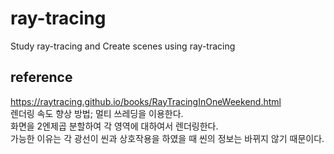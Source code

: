 # ray-tracing
Study ray-tracing and Create scenes using ray-tracing   

## reference   
https://raytracing.github.io/books/RayTracingInOneWeekend.html   
렌더링 속도 향상 방법; 멀티 쓰레딩을 이용한다.   
화면을 2엔제곱 분할하여 각 영역에 대하여서 렌더링한다.   
가능한 이유는 각 광선이 씬과 상호작용을 하였을 때 씬의 정보는 바뀌지 않기 때문이다.
